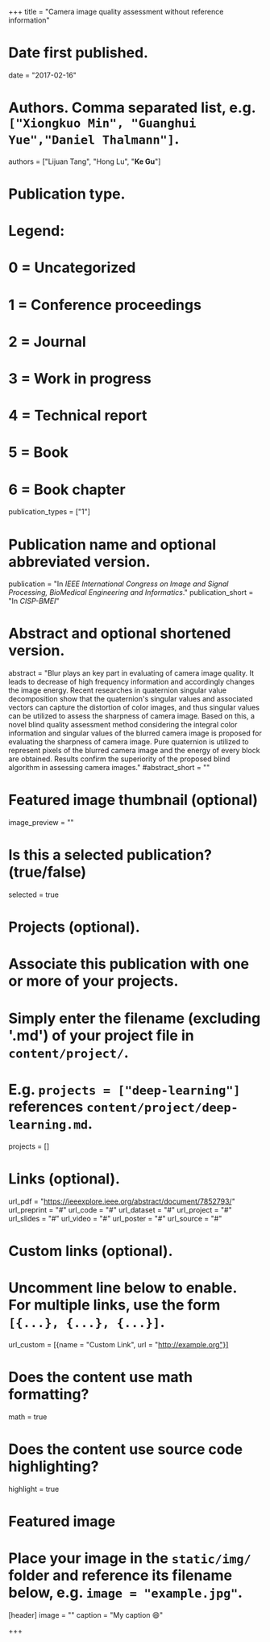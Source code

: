 +++
title = "Camera image quality assessment without reference information"

# Date first published.
date = "2017-02-16"

# Authors. Comma separated list, e.g. `["Xiongkuo Min", "Guanghui Yue","Daniel Thalmann"]`.
authors = ["Lijuan Tang", "Hong Lu", "**Ke Gu**"]
# Publication type.
# Legend:
# 0 = Uncategorized
# 1 = Conference proceedings
# 2 = Journal
# 3 = Work in progress
# 4 = Technical report
# 5 = Book
# 6 = Book chapter
publication_types = ["1"]

# Publication name and optional abbreviated version.
publication = "In *IEEE International Congress on Image and Signal Processing, BioMedical Engineering and Informatics*."
publication_short = "In *CISP-BMEI*"

# Abstract and optional shortened version.
abstract = "Blur plays an key part in evaluating of camera image quality. It leads to decrease of high frequency information and accordingly changes the image energy. Recent researches in quaternion singular value decomposition show that the quaternion's singular values and associated vectors can capture the distortion of color images, and thus singular values can be utilized to assess the sharpness of camera image. Based on this, a novel blind quality assessment method considering the integral color information and singular values of the blurred camera image is proposed for evaluating the sharpness of camera image. Pure quaternion is utilized to represent pixels of the blurred camera image and the energy of every block are obtained. Results confirm the superiority of the proposed blind algorithm in assessing camera images."
#abstract_short = ""

# Featured image thumbnail (optional)
image_preview = ""

# Is this a selected publication? (true/false)
selected = true

# Projects (optional).
#   Associate this publication with one or more of your projects.
#   Simply enter the filename (excluding '.md') of your project file in `content/project/`.
#   E.g. `projects = ["deep-learning"]` references `content/project/deep-learning.md`.
projects = []

# Links (optional).
url_pdf = "https://ieeexplore.ieee.org/abstract/document/7852793/"
url_preprint = "#"
url_code = "#"
url_dataset = "#"
url_project = "#"
url_slides = "#"
url_video = "#"
url_poster = "#"
url_source = "#"

# Custom links (optional).
#   Uncomment line below to enable. For multiple links, use the form `[{...}, {...}, {...}]`.
 url_custom = [{name = "Custom Link", url = "http://example.org"}]

# Does the content use math formatting?
math = true

# Does the content use source code highlighting?
highlight = true

# Featured image
# Place your image in the `static/img/` folder and reference its filename below, e.g. `image = "example.jpg"`.
[header]
image = ""
caption = "My caption 😄"

+++
